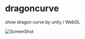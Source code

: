 # dragoncurve
show dragon curve by unity / WebGL

![ScreenShot](https://storage.googleapis.com/habanero2-playground/dragoncurve/thumbnail.png)
